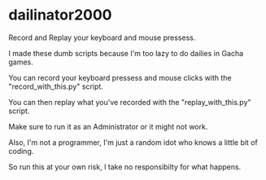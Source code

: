 # dailinator2000
Record and Replay your keyboard and mouse pressess.

I made these dumb scripts because I'm too lazy to do dailies in Gacha games.


You can record your keyboard pressess and mouse clicks with the "record_with_this.py" script. 

You can then replay what you've recorded with the "replay_with_this.py" script.


Make sure to run it as an Administrator or it might not work.

Also, I'm not a programmer, I'm just a random idot who knows a little bit of coding. 

So run this at your own risk, I take no responsibilty for what happens.

